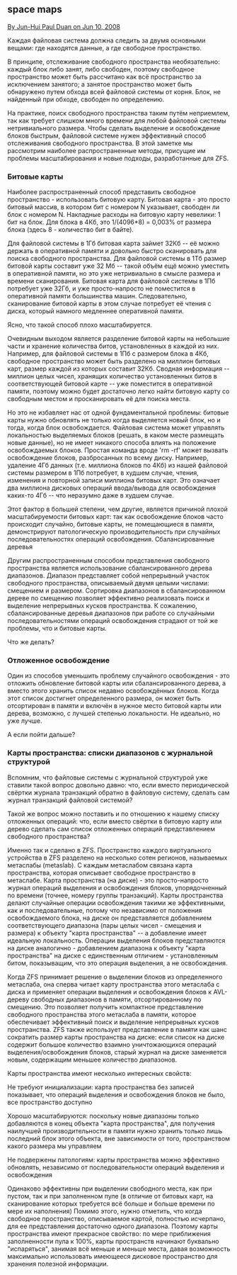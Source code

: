 
## space maps

[By Jun-Hui Paul Duan on Jun 10, 2008](https://blogs.oracle.com/bonwick/entry/space_maps_russian)

Каждая файловая система должна следить за двумя основными вещами: где находятся данные, а где свободное пространство.

В принципе, отслеживание свободного пространства необязательно: каждый блок либо занят, либо свободен, поэтому свободное пространство может быть рассчитано как всё пространство за исключением занятого; а занятое пространство может быть обнаружено путем обхода всей файловой системы от корня. Блок, не найденный при обходе, свободен по определению.

На практике, поиск свободного пространства таким путём неприемлем, так как требует слишком много времени для любой файловой системы нетривиального размера. Чтобы сделать выделение и освобождение блоков быстрым, файловой системе нужен эффективный способ отслеживания свободного пространства. В этой заметке мы рассмотрим наиболее распространенные методы, присущие им проблемы масштабирования и новые подходы, разработанные для ZFS.

### Битовые карты

Наиболее распространенный способ представить свободное пространство - использовать битовую карту. Битовая карта - это просто битовый массив, в котором бит с номером N указывает, свободен ли блок с номером N. Накладные расходы на битовую карту невелики: 1 бит на блок. Для блока в 4Кб, это 1/(4096\*8) = 0,003% от размера блока (здесь 8 - количество бит в байте). 

Для файловой системы в 1Гб битовая карта займет 32Кб -- её можно держать в оперативной памяти и довольно быстро сканировать для поиска свободного пространства. Для файловой системы в 1Тб размер битовой карты составит уже 32 Мб -- такой объём ещё можно уместить в оперативной памяти, но это уже нетривиально в смысле размера и времени сканирования. Битовая карта для файловой системы в 1Пб потребует уже 32Гб, и уже просто-напросто не поместится в оперативной памяти большинства машин. Следовательно, сканирование битовой карты в этом случае потребует её чтения с диска, который намного медленнее оперативной памяти.

Ясно, что такой способ плохо масштабируется.

Очевидным выходом является разделение битовой карты на небольшие части и хранение количества битов, установленных в каждой из них. Например, для файловой системы в 1Пб с размером блока в 4Кб, свободное пространство может быть разделено на миллион битовых карт, размер каждой из которых составит 32Кб. Сводная информация -- миллион целых чисел, хранящих количество установленных битов в соответствующей битовой карте -- уже поместится в оперативной памяти, поэтому можно будет достаточно легко найти битовую карту со свободным местом и просканировать её для поиска места.

Но это не избавляет нас от одной фундаментальной проблемы: битовые карты нужно обновлять не только когда выделяется новый блок, но и тогда, когда блок освобождается. Файловая система может управлять локальностью выделяемых блоков (решать, в каком месте размещать новые данные), но не имеет никакого способа влиять на положение освобождаемых блоков. Простая команда вроде 'rm -rf' может вызвать освобождение блоков, разбросанных по всему диску. Например, удаление 4Гб данных (т.е. миллиона блоков по 4Кб) из нашей файловой системы размером в 1Пб потребует, в худшем случае, чтения, изменения и повторной записи миллиона битовых карт. Это означает два миллиона дисковых операций ввода/вывода для освобождения каких-то 4Гб -- что неразумно даже в худшем случае.

Этот фактор в большей степени, чем другие, является причиной плохой масштабируемости битовых карт: так как освобождение блоков часто происходит случайно, битовые карты, не помещающиеся в памяти, демонстрируют патологическую производительность при случайных последовательностях операций освобождения.
Сбалансированные деревья

Другим распространенным способом представления свободного пространства является использование сбалансированного дерева диапазонов. Диапазон представляет собой непрерывный участок свободного пространства, описываемый двумя целыми числами: смещением и размером. Сортировка диапазонов в сбалансированном дереве по смещению позволяет эффективно реализовать поиск и выделение непрерывных кусков пространства. К сожалению, сбалансированные деревья диапазонов при работе со случайными последовательностями операций освобождения страдают от той же проблемы, что и битовые карты.

Что же делать?

### Отложенное освобождение

Один из способов уменьшить проблему случайного освобождения - это отложить обновление битовой карты или сбалансированного дерева, а вместо этого хранить список недавно освобождённых блоков. Когда этот список достигнет определенного размера, он может быть отсортирован в памяти и включён в нужное место битовой карты или дерева, возможно, с лучшей степенью локальности. Не идеально, но уже лучше.

А если пойти дальше?

### Карты пространства: списки диапазонов с журнальной структурой

Вспомним, что файловые системы с журнальной структурой уже ставили такой вопрос довольно давно: что, если вместо периодической свёртки журнала транзакций обратно в файловую систему, сделать сам журнал транзакций файловой системой?

Такой же вопрос можно поставить и по отношению к нашему списку отложенных операций: что, если вместо свёртки в битовую карту или дерево сделать сам список отложенных операций представлением свободного пространства?

Именно так и сделано в ZFS. Пространство каждого виртуального устройства в ZFS разделено на несколько сотен регионов, называемых метаслабы (metaslab). С каждым метаслабом связана карта пространства, которая описывает свободное пространство в метаслабе. Карта пространства (на диске) - это просто-напросто журнал операций выделения и освобождения блоков, упорядочненный по времени (точнее, номеру группы транзакций). Карты пространства делают случайные операции освобождения такими же эффективными, как и последовательные, потому что независимо от положения освобождаемого блока, на диске он представляется добавлением соответствующего диапазона (пары целых чисел - смещения и размера) к объекту "карта пространства" -- а добавление имеет идеальную локальность. Операции выделения блоков представляются на диске аналогично - добавлением диапазона к объекту "карта пространства" на диске с единственным отличием - установленным битом, показыващим, что это операция выделения, а не освобождения.

Когда ZFS принимает решение о выделении блоков из определенного метаслаба, она сперва читает карту пространства этого метаслаба с диска и применяет операции выделения и освобождения блоков к AVL-дереву свободных диапазонов в памяти, отсортированному по смещению. Это позволяет получить компактное представление свободного пространства этого метаслаба в памяти, которое обеспечивает эффективный поиск и выделение непрерывных кусков пространства. ZFS также использует представление в памяти как шанс сократить размер карты пространства на диске: если список на диске содержит большое количество взаимно уничтожающихся операций выделения/освобождения блоков, старый журнал на диске заменяется новым, содержащим меньшее количество диапазонов.

Карты пространства имеют несколько интересных свойств:

Не требуют инициализации: карта пространства без записей показывает, что операций выделения и освобождения блоков не было, все пространство доступно

Хорошо масштабируются: поскольку новые диапазоны только добавляются в конец объекта "карта пространства", для получения наилучшей производительности в памяти нужно хранить только лишь последний блок этого объекта, вне зависимости от того, пространством какого размера мы управляем

Не подвержены патологиям: карты пространства можно эффективно обновлять, независимо от последовательности операций выделения и освобождения

Одинаково эффективны при выделении свободного места, как при пустом, так и при заполненном пуле (в отличие от битовых карт, на сканирование которых требуется всё больше и больше времени по мере их наполнения)
Помимо этого, нужно отметить, что когда свободное пространство, описываемое картой, полностью исчерпано, для ее представления достаточно одного диапазона. Поэтому карты пространства имеют прекрасное свойство: по мере приближения заполненности пула к 100%, карты пространств начинают буквально "испаряться", занимая всё меньше и меньше места, давая возможность максимально использовать имеющееся дисковое пространство для хранения полезной информации.

